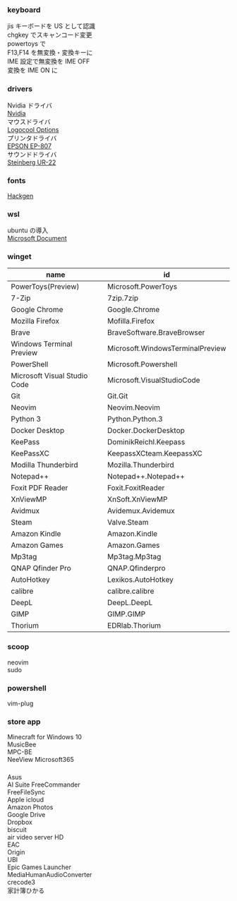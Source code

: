 ### keyboard

jis キーボードを US として認識  
chgkey でスキャンコード変更  
powertoys で  
F13,F14 を無変換・変換キーに  
IME 設定で無変換を IME OFF  
変換を IME ON に

### drivers

Nvidia ドライバ  
[Nvidia](https://www.nvidia.co.jp/Download/index.aspx?lang=jp)  
マウスドライバ  
[Logocool Options](https://www.logicool.co.jp/ja-jp/product/options)  
プリンタドライバ  
[EPSON EP-807](https://www.epson.jp/support/portal/download/ep-807aw.htm)  
サウンドドライバ  
[Steinberg UR-22](https://japan.steinberg.net/jp/support/downloads/ur22.html)

### fonts

[Hackgen](https://github.com/yuru7/HackGen)

### wsl

ubuntu の導入  
[Microsoft Document](https://docs.microsoft.com/ja-jp/windows/wsl/https://docs.microsoft.com/ja-jp/windows/wsl/)

### winget

| name                         | id                               |
| ---------------------------- | -------------------------------- |
| PowerToys(Preview)           | Microsoft.PowerToys              |
| 7-Zip                        | 7zip.7zip                        |
| Google Chrome                | Google.Chrome                    |
| Mozilla Firefox              | Mofilla.Firefox                  |
| Brave                        | BraveSoftware.BraveBrowser       |
| Windows Terminal Preview     | Microsoft.WindowsTerminalPreview |
| PowerShell                   | Microsoft.Powershell             |
| Microsoft Visual Studio Code | Microsoft.VisualStudioCode       |
| Git                          | Git.Git                          |
| Neovim                       | Neovim.Neovim                    |
| Python 3                     | Python.Python.3                  |
| Docker Desktop               | Docker.DockerDesktop             |
| KeePass                      | DominikReichl.Keepass            |
| KeePassXC                    | KeepassXCteam.KeepassXC          |
| Modilla Thunderbird          | Mozilla.Thunderbird              |
| Notepad++                    | Notepad++.Notepad++              |
| Foxit PDF Reader             | Foxit.FoxitReader                |
| XnViewMP                     | XnSoft.XnViewMP                  |
| Avidmux                      | Avidemux.Avidemux                |
| Steam                        | Valve.Steam                      |
| Amazon Kindle                | Amazon.Kindle                    |
| Amazon Games                 | Amazon.Games                     |
| Mp3tag                       | Mp3tag.Mp3tag                    |
| QNAP Qfinder Pro             | QNAP.Qfinderpro                  |
| AutoHotkey                   | Lexikos.AutoHotkey               |
| calibre                      | calibre.calibre                  |
| DeepL                        | DeepL.DeepL                      | 
| GIMP                         | GIMP.GIMP                        |
| Thorium                      | EDRlab.Thorium                   |

### scoop

neovim  
sudo

### powershell
vim-plug

### store app

Minecraft for Windows 10  
MusicBee  
MPC-BE  
NeeView
Microsoft365

###

Asus  
AI Suite
FreeCommander  
FreeFileSync  
Apple icloud  
Amazon Photos  
Google Drive  
Dropbox  
biscuit  
air video server HD  
EAC  
Origin  
UBI  
Epic Games Launcher  
MediaHumanAudioConverter  
crecode3  
家計簿ひかる
